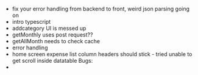 - fix your error handling from backend to front, weird json parsing going on
- intro typescript
- addcategory UI is messed up
- getMonthly uses post request??
- getAllMonth needs to check cache
- error handling
- home screen expense list column headers should stick - tried unable to get scroll inside datatable
  Bugs:
-
